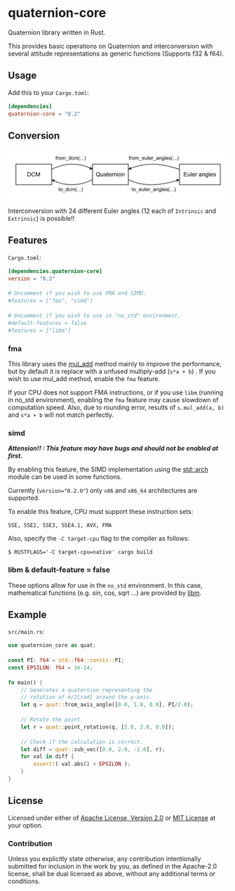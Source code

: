 # quaternion-core

Quaternion library written in Rust.

This provides basic operations on Quaternion and interconversion with several 
attitude representations as generic functions (Supports f32 & f64).

## Usage

Add this to your `Cargo.toml`:

```toml
[dependencies]
quaternion-core = "0.2"
```

## Conversion

![conversion](./conversion.png)

Interconversion with 24 different Euler angles (12 each of `Intrinsic` and `Extrinsic`) is possible!!

## Features

`Cargo.toml`:

```toml
[dependencies.quaternion-core]
version = "0.2"

# Uncomment if you wish to use FMA and SIMD.
#features = ["fma", "simd"]

# Uncomment if you wish to use in "no_std" environment.
#default-features = false
#features = ["libm"]
```

### fma

This library uses the 
[mul_add](https://doc.rust-lang.org/std/primitive.f64.html#method.mul_add) 
method mainly to improve the performance, but by default it is replace with a unfused multiply-add 
(`s*a + b`) . If you wish to use mul_add method, enable the `fma` feature.

If your CPU does not support FMA instructions, or if you use `libm` (running in no_std 
environment), enabling the `fma` feature may cause slowdown of computation speed. Also, 
due to rounding error, results of `s.mul_add(a, b)` and `s*a + b` will not match perfectly.

### simd

___Attension!! : This feature may have bugs and should not be enabled at first.___

By enabling this feature, the SIMD implementation using the 
[std::arch](https://docs.rs/rustc-std-workspace-std/1.0.1/std/arch/index.html) 
module can be used in some functions.

Currently (`version="0.2.0"`) only `x86` and `x86_64` architectures are supported.

To enable this feature, CPU must support these instruction sets:
```
SSE, SSE2, SSE3, SSE4.1, AVX, FMA
```

Also, specify the `-C target-cpu` flag to the compiler as follows:

```console
$ RUSTFLAGS='-C target-cpu=native' cargo build
```

### libm & default-feature = false

These options allow for use in the `no_std` environment. 
In this case, mathematical functions (e.g. sin, cos, sqrt ...) are provided by 
[libm](https://crates.io/crates/libm).

## Example

`src/main.rs`:

```rust
use quaternion_core as quat;

const PI: f64 = std::f64::consts::PI;
const EPSILON: f64 = 1e-14;

fn main() {
    // Generates a quaternion representing the
    // rotation of π/2[rad] around the y-axis.
    let q = quat::from_axis_angle([0.0, 1.0, 0.0], PI/2.0);

    // Rotate the point.
    let r = quat::point_rotation(q, [2.0, 2.0, 0.0]);

    // Check if the calculation is correct.
    let diff = quat::sub_vec([0.0, 2.0, -2.0], r);
    for val in diff {
        assert!( val.abs() < EPSILON );
    }
}
```

## License

Licensed under either of
[Apache License, Version 2.0](https://www.apache.org/licenses/LICENSE-2.0)
or
[MIT License](https://opensource.org/licenses/MIT)
at your option.

### Contribution

Unless you explicitly state otherwise, any contribution intentionally submitted 
for inclusion in the work by you, as defined in the Apache-2.0 license, shall 
be dual licensed as above, without any additional terms or conditions.
